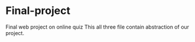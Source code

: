 # Final-project
Final web project on online quiz
This all three file contain abstraction of our project.
